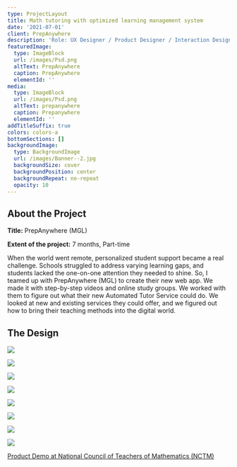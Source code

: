 ```yaml
---
type: ProjectLayout
title: Math tutoring with optimized learning management system
date: '2021-07-01'
client: PrepAnywhere
description: 'Role: UX Designer / Product Designer / Interaction Designer'
featuredImage:
  type: ImageBlock
  url: /images/Psd.png
  altText: PrepAnywhere
  caption: PrepAnywhere
  elementId: ''
media:
  type: ImageBlock
  url: /images/Psd.png
  altText: prepanywhere
  caption: Prepanywhere
  elementId: ''
addTitleSuffix: true
colors: colors-a
bottomSections: []
backgroundImage:
  type: BackgroundImage
  url: /images/Banner--2.jpg
  backgroundSize: cover
  backgroundPosition: center
  backgroundRepeat: no-repeat
  opacity: 10
---
```

## **About the Project**

**Title:** PrepAnywhere (MGL)

**Extent of the project:** 7 months, Part-time

When the world went remote, personalized student support became a real challenge. Schools struggled to address varying learning gaps, and students lacked the one-on-one attention they needed to shine. So, I teamed up with PrepAnywhere (MGL) to create their new web app. We made it with step-by-step videos and online study groups. We worked with them to figure out what their new Automated Tutor Service could do. We looked at new and existing services they could offer, and we figured out how to bring their teaching methods into the digital world.

## **The Design**

![](/images/flowimage.png)

![](/images/image%20425.png)

![](/images/image%20426.png)

![](/images/image%20427.png)

![](/images/image%20428.png)

![](/images/Meet-Goov2.gif)

![](/images/Group%203842.png)

![](/images/Frame%203878.png)

[Product Demo at National Council of Teachers of Mathematics (NCTM)](https://www.linkedin.com/embed/feed/update/urn:li:share:6911353804147896320?collapsed=1)
